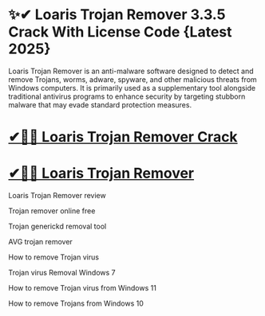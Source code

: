# ✨✔ Loaris Trojan Remover 3.3.5 Crack With License Code {Latest 2025}

Loaris Trojan Remover is an anti-malware software designed to detect and remove Trojans, worms, adware, spyware, and other malicious threats from Windows computers. It is primarily used as a supplementary tool alongside traditional antivirus programs to enhance security by targeting stubborn malware that may evade standard protection measures.

# [✔🎉🚀  Loaris Trojan Remover Crack](https://up-community.link/dl/)

# [✔🎉🚀  Loaris Trojan Remover](https://up-community.link/dl/)

Loaris Trojan Remover review

Trojan remover online free

Trojan generickd removal tool

AVG trojan remover

How to remove Trojan virus

Trojan virus Removal Windows 7

How to remove Trojan virus from Windows 11

How to remove Trojans from Windows 10
